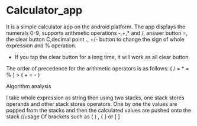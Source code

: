 # Calculator_app
It is a simple calculator app on the android platform.  The app displays the numerals 0-9, supports arithmetic operations -,+,* and /, answer button =, the clear button C,decimal point ., +/- button to change the  sign of whole expression and % operation.
* If you tap the clear button for a long time, it will work as all clear button.

The order of precedence for the arithmetic operators is as follows:
( / = * = % ) > ( + = - )

Algorithm analysis

I take whole expression as string then using two stacks, one stack stores
operands and other stack stores operators.
One by one the values are popped from the stacks and then the calculated 
values are pushed onto the stack
//usage Of brackets such as ( ) , { } or [ ]
